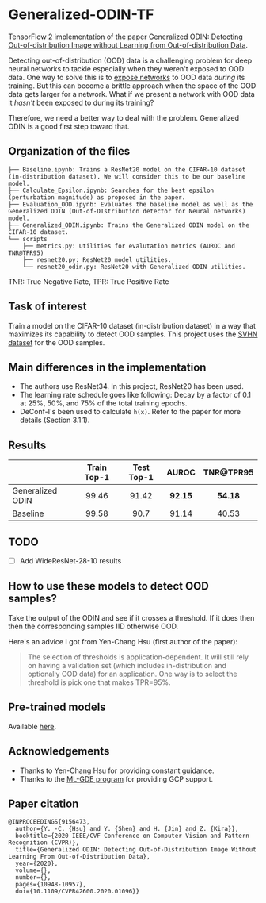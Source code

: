 # Generalized-ODIN-TF
TensorFlow 2 implementation of the paper [Generalized ODIN: Detecting Out-of-distribution Image without Learning from Out-of-distribution Data](https://arxiv.org/abs/2002.11297).

Detecting out-of-distribution (OOD) data is a challenging problem for deep neural networks to tackle especially when they weren't exposed to OOD data. One way to solve this is to [expose networks](https://arxiv.org/abs/1812.04606) to OOD data _during_ its training. But this can become a brittle approach when the space of the OOD data gets larger for a network. What if we present a network with OOD data it _hasn't_ been exposed to during its training? 

Therefore, we need a better way to deal with the problem. Generalized ODIN is a good first step toward that. 

## Organization of the files

```shell
├── Baseline.ipynb: Trains a ResNet20 model on the CIFAR-10 dataset (in-distribution dataset). We will consider this to be our baseline model.
├── Calculate_Epsilon.ipynb: Searches for the best epsilon (perturbation magnitude) as proposed in the paper. 
├── Evaluation_OOD.ipynb: Evaluates the baseline model as well as the Generalized ODIN (Out-of-DIstribution detector for Neural networks) model.
├── Generalized_ODIN.ipynb: Trains the Generalized ODIN model on the CIFAR-10 dataset. 
└── scripts
    ├── metrics.py: Utilities for evalutation metrics (AUROC and TNR@TPR95)
    ├── resnet20.py: ResNet20 model utilities. 
    └── resnet20_odin.py: ResNet20 with Generalized ODIN utilities. 
```

TNR: True Negative Rate, TPR: True Positive Rate

## Task of interest

Train a model on the CIFAR-10 dataset (in-distribution dataset) in a way that maximizes its capability to detect OOD samples. This project uses the [SVHN dataset](http://ufldl.stanford.edu/housenumbers/) for the OOD samples.

## Main differences in the implementation

* The authors use ResNet34. In this project, ResNet20 has been used. 
* The learning rate schedule goes like following: Decay by a factor of 0.1 at 25%, 50%, and 75% of the total training epochs. 
* DeConf-I's been used to calculate `h(x)`. Refer to the paper for more details (Section 3.1.1).

## Results

<p align="center">

|                  	| Train Top-1 	| Test Top-1 	| AUROC 	| TNR@TPR95 	|
|------------------	|:-----------:	|:----------:	|:-----:	|:---------:	|
| Generalized ODIN 	|    99.46    	|    91.42   	| **92.15** 	|   **54.18**   	|
|     Baseline     	|    99.58    	|    90.7    	| 91.14 	|   40.53   	|

</p>

## TODO

- [ ] Add WideResNet-28-10 results

## How to use these models to detect OOD samples?

Take the output of the ODIN and see if it crosses a threshold. If it does then then the corresponding samples IID otherwise OOD.

Here's an advice I got from Yen-Chang Hsu (first author of the paper):

> The selection of thresholds is application-dependent. It will still rely on having a validation set (which includes in-distribution and optionally OOD data) for an application. One way is to select the threshold is pick one that makes TPR=95%.

## Pre-trained models

Available [here](https://github.com/sayakpaul/Generalized-ODIN-TF/releases/download/v1.0.0/models.tar.gz).

## Acknowledgements

* Thanks to Yen-Chang Hsu for providing constant guidance. 
* Thanks to the [ML-GDE program](https://developers.google.com/programs/experts/) for providing GCP support. 

## Paper citation

```
@INPROCEEDINGS{9156473,
  author={Y. -C. {Hsu} and Y. {Shen} and H. {Jin} and Z. {Kira}},
  booktitle={2020 IEEE/CVF Conference on Computer Vision and Pattern Recognition (CVPR)}, 
  title={Generalized ODIN: Detecting Out-of-Distribution Image Without Learning From Out-of-Distribution Data}, 
  year={2020},
  volume={},
  number={},
  pages={10948-10957},
  doi={10.1109/CVPR42600.2020.01096}}
```
